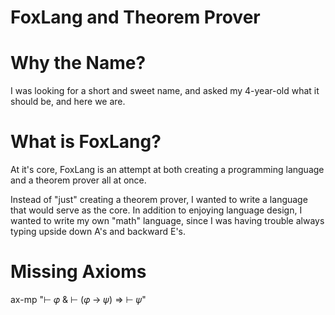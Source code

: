 # FoxLang and Theorem Prover

# Why the Name?

I was looking for a short and sweet name, and asked my 4-year-old what it should be, and here we are.

# What is FoxLang?

At it's core, FoxLang is an attempt at both creating a programming language and a theorem prover all at once.

Instead of "just" creating a theorem prover, I wanted to write a language that would serve as the core. In addition to 
enjoying language design, I wanted to write my own "math" language, since I was having trouble always typing upside down A's and backward E's.


# Missing Axioms

ax-mp "⊢ 𝜑   &   ⊢ (𝜑 → 𝜓)   ⇒    ⊢ 𝜓"
